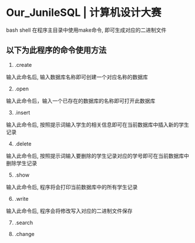 # Our_JunileSQL | 计算机设计大赛
bash shell
在程序主目录中使用make命令, 即可生成对应的二进制文件

## 以下为此程序的命令使用方法
1. .create 

输入此命名后, 输入数据库名称即可创建一个对应名称的数据库

2. .open 

输入此命令后，输入一个已存在的数据库的名称即可打开此数据库

3. .insert 

输入此命令后, 按照提示词输入学生的相关信息即可在当前数据库中插入新的学生记录

4. .delete 

输入此命令后, 按照提示词输入要删除的学生记录对应的学号即可在当前数据库中删除学生记录

5. .show 

输入此命令后, 程序将会打印当前数据库中的所有学生记录

6. .write 

输入此命令后, 程序会将修改写入对应的二进制文件保存

7. .search

8. .change

